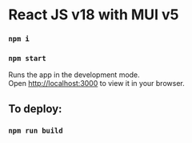 # React JS v18 with MUI v5

### `npm i`
### `npm start`

Runs the app in the development mode.\
Open [http://localhost:3000](http://localhost:3000) to view it in your browser.

## To deploy:
### `npm run build`

 